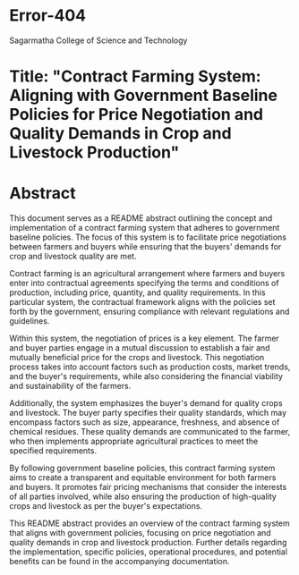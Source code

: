 # Error-404
Sagarmatha College of Science and Technology

# Title: "Contract Farming System: Aligning with Government Baseline Policies for Price Negotiation and Quality Demands in Crop and Livestock Production"
# Abstract
This document serves as a README abstract outlining the concept and implementation of a contract farming system that adheres to government baseline policies. The focus of this system is to facilitate price negotiations between farmers and buyers while ensuring that the buyers' demands for crop and livestock quality are met.

Contract farming is an agricultural arrangement where farmers and buyers enter into contractual agreements specifying the terms and conditions of production, including price, quantity, and quality requirements. In this particular system, the contractual framework aligns with the policies set forth by the government, ensuring compliance with relevant regulations and guidelines.

Within this system, the negotiation of prices is a key element. The farmer and buyer parties engage in a mutual discussion to establish a fair and mutually beneficial price for the crops and livestock. This negotiation process takes into account factors such as production costs, market trends, and the buyer's requirements, while also considering the financial viability and sustainability of the farmers.

Additionally, the system emphasizes the buyer's demand for quality crops and livestock. The buyer party specifies their quality standards, which may encompass factors such as size, appearance, freshness, and absence of chemical residues. These quality demands are communicated to the farmer, who then implements appropriate agricultural practices to meet the specified requirements.

By following government baseline policies, this contract farming system aims to create a transparent and equitable environment for both farmers and buyers. It promotes fair pricing mechanisms that consider the interests of all parties involved, while also ensuring the production of high-quality crops and livestock as per the buyer's expectations.

This README abstract provides an overview of the contract farming system that aligns with government policies, focusing on price negotiation and quality demands in crop and livestock production. Further details regarding the implementation, specific policies, operational procedures, and potential benefits can be found in the accompanying documentation.